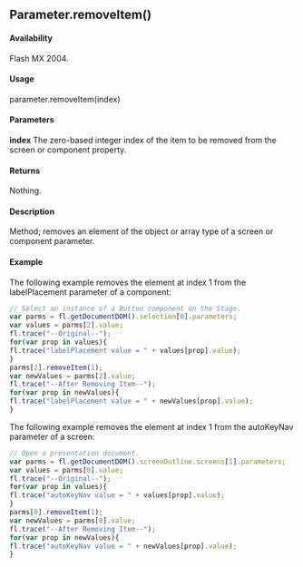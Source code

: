 ## Parameter.removeItem()

#### Availability

Flash MX 2004.

#### Usage

parameter.removeItem(index)

#### Parameters

**index** The zero-based integer index of the item to be removed from the screen or component property.

#### Returns

Nothing.

#### Description

Method; removes an element of the object or array type of a screen or component parameter.

#### Example

The following example removes the element at index 1 from the labelPlacement parameter of a component:
```javascript
// Select an instance of a Button component on the Stage.
var parms = fl.getDocumentDOM().selection[0].parameters;
var values = parms[2].value;
fl.trace("--Original--");
for(var prop in values){
fl.trace("labelPlacement value = " + values[prop].value);
}
parms[2].removeItem(1);
var newValues = parms[2].value;
fl.trace("--After Removing Item--");
for(var prop in newValues){
fl.trace("labelPlacement value = " + newValues[prop].value);
}
```
The following example removes the element at index 1 from the autoKeyNav parameter of a screen:
```javascript
// Open a presentation document.
var parms = fl.getDocumentDOM().screenOutline.screens[1].parameters;
var values = parms[0].value;
fl.trace("--Original--");
for(var prop in values){
fl.trace("autoKeyNav value = " + values[prop].value);
}
parms[0].removeItem(1);
var newValues = parms[0].value;
fl.trace("--After Removing Item--");
for(var prop in newValues){
fl.trace("autoKeyNav value = " + newValues[prop].value);
}
```